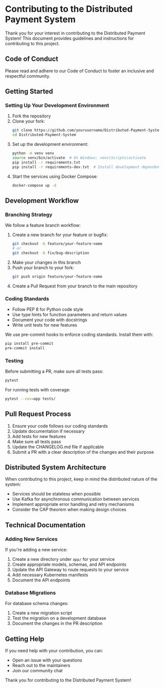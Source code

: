 # Contributing to the Distributed Payment System

Thank you for your interest in contributing to the Distributed Payment System! This document provides guidelines and instructions for contributing to this project.

## Code of Conduct

Please read and adhere to our Code of Conduct to foster an inclusive and respectful community.

## Getting Started

### Setting Up Your Development Environment

1. Fork the repository
2. Clone your fork:
   ```bash
   git clone https://github.com/yourusername/Distributed-Payment-System.git
   cd Distributed-Payment-System
   ```
3. Set up the development environment:
   ```bash
   python -m venv venv
   source venv/bin/activate  # On Windows: venv\Scripts\activate
   pip install -r requirements.txt
   pip install -r requirements-dev.txt  # Install development dependencies
   ```
4. Start the services using Docker Compose:
   ```bash
   docker-compose up -d
   ```

## Development Workflow

### Branching Strategy

We follow a feature branch workflow:

1. Create a new branch for your feature or bugfix:
   ```bash
   git checkout -b feature/your-feature-name
   # or
   git checkout -b fix/bug-description
   ```
2. Make your changes in this branch
3. Push your branch to your fork:
   ```bash
   git push origin feature/your-feature-name
   ```
4. Create a Pull Request from your branch to the main repository

### Coding Standards

- Follow PEP 8 for Python code style
- Use type hints for function parameters and return values
- Document your code with docstrings
- Write unit tests for new features

We use pre-commit hooks to enforce coding standards. Install them with:

```bash
pip install pre-commit
pre-commit install
```

### Testing

Before submitting a PR, make sure all tests pass:

```bash
pytest
```

For running tests with coverage:

```bash
pytest --cov=app tests/
```

## Pull Request Process

1. Ensure your code follows our coding standards
2. Update documentation if necessary
3. Add tests for new features
4. Make sure all tests pass
5. Update the CHANGELOG.md file if applicable
6. Submit a PR with a clear description of the changes and their purpose

## Distributed System Architecture

When contributing to this project, keep in mind the distributed nature of the system:

- Services should be stateless when possible
- Use Kafka for asynchronous communication between services
- Implement appropriate error handling and retry mechanisms
- Consider the CAP theorem when making design choices

## Technical Documentation

### Adding New Services

If you're adding a new service:

1. Create a new directory under `app/` for your service
2. Create appropriate models, schemas, and API endpoints
3. Update the API Gateway to route requests to your service
4. Add necessary Kubernetes manifests
5. Document the API endpoints

### Database Migrations

For database schema changes:

1. Create a new migration script
2. Test the migration on a development database
3. Document the changes in the PR description

## Getting Help

If you need help with your contribution, you can:

- Open an issue with your questions
- Reach out to the maintainers
- Join our community chat

Thank you for contributing to the Distributed Payment System! 